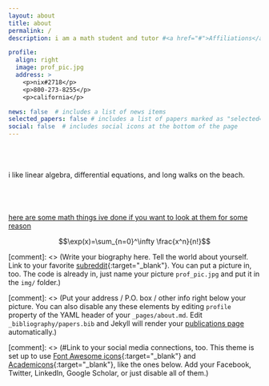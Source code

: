 ```yaml
---
layout: about
title: about
permalink: /
description: i am a math student and tutor #<a href="#">Affiliations</a>. Address. Contacts. Moto. Etc.

profile:
  align: right
  image: prof_pic.jpg
  address: > 
    <p>nix#2718</p>   
    <p>800-273-8255</p>   
    <p>california</p>

news: false  # includes a list of news items
selected_papers: false # includes a list of papers marked as "selected={true}"
social: false  # includes social icons at the bottom of the page
---
```

\
\
\
i like linear algebra, differential equations, and long walks on the beach.
\
\
\
\
\
[here are some math things ive done if you want to look at them for some reason](./blog)

$$\exp(x)=\sum_{n=0}^\infty \frac{x^n}{n!}$$

[comment]: <> (Write your biography here. Tell the world about yourself. Link to your favorite [subreddit](http://reddit.com){:target="\_blank"}. You can put a picture in, too. The code is already in, just name your picture `prof_pic.jpg` and put it in the `img/` folder.)

[comment]: <> (Put your address / P.O. box / other info right below your picture. You can also disable any these elements by editing `profile` property of the YAML header of your `_pages/about.md`. Edit `_bibliography/papers.bib` and Jekyll will render your [publications page](/al-folio/publications/) automatically.)

[comment]: <> (#Link to your social media connections, too. This theme is set up to use [Font Awesome icons](http://fortawesome.github.io/Font-Awesome/){:target="\_blank"} and [Academicons](https://jpswalsh.github.io/academicons/){:target="\_blank"}, like the ones below. Add your Facebook, Twitter, LinkedIn, Google Scholar, or just disable all of them.)
